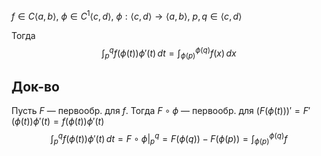 $f \in C\langle a,b \rangle,\ \phi \in C^{1}\langle c, d \rangle,\ \phi:\langle c, d \rangle\to \langle a,b \rangle,\ p, q \in \langle c, d \rangle$

Тогда 
$$
\int_{p}^{q} f(\phi(t))\phi'(t)\,dt=\int_{\phi(p)}^{\phi(q)} f(x)\,dx 
$$
## Док-во

Пусть $F$ — первообр. для $f$. Тогда $F\circ \phi$ — первообр. для $(F(\phi (t)))'=F'(\phi(t))\phi'(t)=f(\phi(t))\phi'(t)$
$$
\int_{p}^{q} f(\phi(t))\phi'(t)\,dt=F\circ \phi \bigg|_{p}^{q} = F(\phi(q))-F(\phi(p))=\int_{\phi(p)}^{\phi(q)} f
$$
